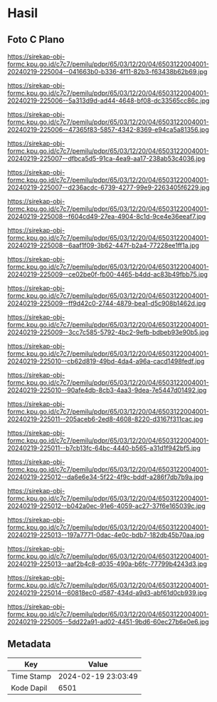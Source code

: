 # Hasil

## Foto C Plano

https://sirekap-obj-formc.kpu.go.id/c7c7/pemilu/pdpr/65/03/12/20/04/6503122004001-20240219-225004--041663b0-b336-4f11-82b3-f63438b62b69.jpg

https://sirekap-obj-formc.kpu.go.id/c7c7/pemilu/pdpr/65/03/12/20/04/6503122004001-20240219-225006--5a313d9d-ad44-4648-bf08-dc33565cc86c.jpg

https://sirekap-obj-formc.kpu.go.id/c7c7/pemilu/pdpr/65/03/12/20/04/6503122004001-20240219-225006--47365f83-5857-4342-8369-e94ca5a81356.jpg

https://sirekap-obj-formc.kpu.go.id/c7c7/pemilu/pdpr/65/03/12/20/04/6503122004001-20240219-225007--dfbca5d5-91ca-4ea9-aa17-238ab53c4036.jpg

https://sirekap-obj-formc.kpu.go.id/c7c7/pemilu/pdpr/65/03/12/20/04/6503122004001-20240219-225007--d236acdc-6739-4277-99e9-2263405f6229.jpg

https://sirekap-obj-formc.kpu.go.id/c7c7/pemilu/pdpr/65/03/12/20/04/6503122004001-20240219-225008--f604cd49-27ea-4904-8c1d-9ce4e36eeaf7.jpg

https://sirekap-obj-formc.kpu.go.id/c7c7/pemilu/pdpr/65/03/12/20/04/6503122004001-20240219-225008--6aaf1f09-3b62-447f-b2a4-77228ee1ff1a.jpg

https://sirekap-obj-formc.kpu.go.id/c7c7/pemilu/pdpr/65/03/12/20/04/6503122004001-20240219-225009--ce02be0f-fb00-4465-b4dd-ac83b49fbb75.jpg

https://sirekap-obj-formc.kpu.go.id/c7c7/pemilu/pdpr/65/03/12/20/04/6503122004001-20240219-225009--ff9d42c0-2744-4879-bea1-d5c908b1462d.jpg

https://sirekap-obj-formc.kpu.go.id/c7c7/pemilu/pdpr/65/03/12/20/04/6503122004001-20240219-225009--3cc7c585-5792-4bc2-9efb-bdbeb93e90b5.jpg

https://sirekap-obj-formc.kpu.go.id/c7c7/pemilu/pdpr/65/03/12/20/04/6503122004001-20240219-225010--cb62d819-49bd-4da4-a96a-cacd1498fedf.jpg

https://sirekap-obj-formc.kpu.go.id/c7c7/pemilu/pdpr/65/03/12/20/04/6503122004001-20240219-225010--90afe4db-8cb3-4aa3-9dea-7e5447d01492.jpg

https://sirekap-obj-formc.kpu.go.id/c7c7/pemilu/pdpr/65/03/12/20/04/6503122004001-20240219-225011--205aceb6-2ed8-4608-8220-d3167f311cac.jpg

https://sirekap-obj-formc.kpu.go.id/c7c7/pemilu/pdpr/65/03/12/20/04/6503122004001-20240219-225011--b7cb13fc-64bc-4440-b565-a31d1f942bf5.jpg

https://sirekap-obj-formc.kpu.go.id/c7c7/pemilu/pdpr/65/03/12/20/04/6503122004001-20240219-225012--da6e6e34-5f22-4f9c-bddf-a286f7db7b9a.jpg

https://sirekap-obj-formc.kpu.go.id/c7c7/pemilu/pdpr/65/03/12/20/04/6503122004001-20240219-225012--b042a0ec-91e6-4059-ac27-37f6e165039c.jpg

https://sirekap-obj-formc.kpu.go.id/c7c7/pemilu/pdpr/65/03/12/20/04/6503122004001-20240219-225013--197a7771-0dac-4e0c-bdb7-182db45b70aa.jpg

https://sirekap-obj-formc.kpu.go.id/c7c7/pemilu/pdpr/65/03/12/20/04/6503122004001-20240219-225013--aaf2b4c8-d035-490a-b6fc-77799b4243d3.jpg

https://sirekap-obj-formc.kpu.go.id/c7c7/pemilu/pdpr/65/03/12/20/04/6503122004001-20240219-225014--60818ec0-d587-434d-a9d3-abf61d0cb939.jpg

https://sirekap-obj-formc.kpu.go.id/c7c7/pemilu/pdpr/65/03/12/20/04/6503122004001-20240219-225005--5dd22a91-ad02-4451-9bd6-60ec27b6e0e6.jpg


## Metadata

| Key        | Value               |
| ---------- | ------------------- |
| Time Stamp | 2024-02-19 23:03:49 |
| Kode Dapil | 6501                |



